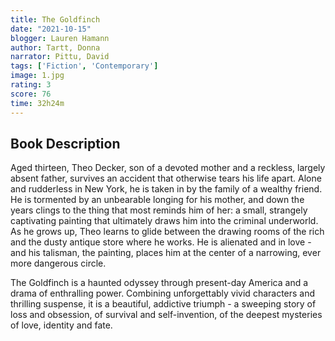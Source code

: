 ```yaml
---
title: The Goldfinch
date: "2021-10-15"
blogger: Lauren Hamann
author: Tartt, Donna
narrator: Pittu, David
tags: ['Fiction', 'Contemporary']
image: 1.jpg
rating: 3
score: 76
time: 32h24m
---
```



## Book Description

Aged thirteen, Theo Decker, son of a devoted mother and a reckless, largely absent father, survives an accident that otherwise tears his life apart. Alone and rudderless in New York, he is taken in by the family of a wealthy friend. He is tormented by an unbearable longing for his mother, and down the years clings to the thing that most reminds him of her: a small, strangely captivating painting that ultimately draws him into the criminal underworld. As he grows up, Theo learns to glide between the drawing rooms of the rich and the dusty antique store where he works. He is alienated and in love - and his talisman, the painting, places him at the center of a narrowing, ever more dangerous circle.

The Goldfinch is a haunted odyssey through present-day America and a drama of enthralling power. Combining unforgettably vivid characters and thrilling suspense, it is a beautiful, addictive triumph - a sweeping story of loss and obsession, of survival and self-invention, of the deepest mysteries of love, identity and fate.